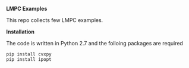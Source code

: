 __LMPC Examples__

This repo collects few LMPC examples.

__Installation__

The code is written in Python 2.7 and the folloing packages are required

```
pip install cvxpy
pip install ipopt
```